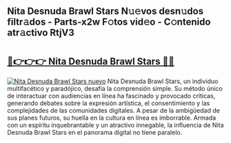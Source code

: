 ## Nita Desnuda Brawl Stars N𝚞𝚎vos desn𝚞dos filtr𝚊dos - Parts-x2w F𝚘tos vid𝚎o - C𝚘ntenido atr𝚊ctivo RtjV3

# <h2><a href="http://mb39ls.tromn.icu/?c=Nita+Desnuda+Brawl+Stars">🔗👉👉👉 Nita Desnuda Brawl Stars 🔗🔗</a></h2>

[![Nita Desnuda Brawl Stars nuevo](https://i.imgur.com/pEAQMta.gif)](http://mb39ls.tromn.icu/?c=Nita+Desnuda+Brawl+Stars)
Nita Desnuda Brawl Stars, un individuo multifacético y paradójico, desafía la comprensión simple. Su método único de interactuar con audiencias en línea ha fascinado y provocado críticas, generando debates sobre la expresión artística, el consentimiento y las complejidades de las comunidades digitales. A pesar de la ambigüedad de sus planes futuros, su huella en la cultura en línea es imborrable. Armada con un espíritu inquebrantable y un atractivo innegable, la influencia de Nita Desnuda Brawl Stars en el panorama digital no tiene paralelo.
